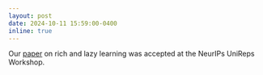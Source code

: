 ```yaml
---
layout: post
date: 2024-10-11 15:59:00-0400
inline: true
---
```


Our <a href='https://arxiv.org/abs/2409.14623'>paper</a> on rich and lazy learning was accepted at the NeurIPs UniReps Workshop.